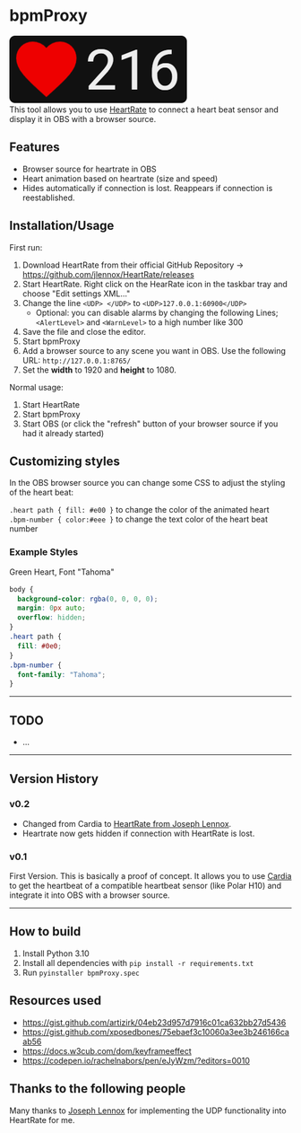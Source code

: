 # bpmProxy

![Example Screenshot of bpmProxy](assets/screenshot.png)  
This tool allows you to use [HeartRate](https://github.com/jlennox/HeartRate) to connect a heart beat sensor and display it in OBS with a browser source.

## Features

- Browser source for heartrate in OBS
- Heart animation based on heartrate (size and speed)
- Hides automatically if connection is lost. Reappears if connection is reestablished.

## Installation/Usage

First run:

1. Download HeartRate from their official GitHub Repository -> https://github.com/jlennox/HeartRate/releases
2. Start HeartRate. Right click on the HearRate icon in the taskbar tray and choose "Edit settings XML..."
3. Change the line `<UDP> </UDP>` to `<UDP>127.0.0.1:60900</UDP>`
   - Optional: you can disable alarms by changing the following Lines; `<AlertLevel>` and `<WarnLevel>` to a high number like 300
4. Save the file and close the editor.
5. Start bpmProxy
6. Add a browser source to any scene you want in OBS. Use the following URL: `http://127.0.0.1:8765/`
7. Set the **width** to 1920 and **height** to 1080.

Normal usage:

1. Start HeartRate
2. Start bpmProxy
3. Start OBS (or click the "refresh" button of your browser source if you had it already started)

## Customizing styles

In the OBS browser source you can change some CSS to adjust the styling of the heart beat:

`.heart path { fill: #e00 }` to change the color of the animated heart  
`.bpm-number { color:#eee }` to change the text color of the heart beat number

### Example Styles

Green Heart, Font "Tahoma"

```css
body {
  background-color: rgba(0, 0, 0, 0);
  margin: 0px auto;
  overflow: hidden;
}
.heart path {
  fill: #0e0;
}
.bpm-number {
  font-family: "Tahoma";
}
```

---

## TODO

- ...

---

## Version History

### v0.2

- Changed from Cardia to [HeartRate from Joseph Lennox](https://github.com/jlennox/HeartRate).
- Heartrate now gets hidden if connection with HeartRate is lost.

### v0.1

First Version. This is basically a proof of concept. It allows you to use [Cardia](https://github.com/uwburn/cardia) to get the heartbeat of a compatible heartbeat sensor (like Polar H10) and integrate it into OBS with a browser source.

---

## How to build

1. Install Python 3.10
2. Install all dependencies with `pip install -r requirements.txt`
3. Run `pyinstaller bpmProxy.spec`

## Resources used

- https://gist.github.com/artizirk/04eb23d957d7916c01ca632bb27d5436
- https://gist.github.com/xposedbones/75ebaef3c10060a3ee3b246166caab56
- https://docs.w3cub.com/dom/keyframeeffect
- https://codepen.io/rachelnabors/pen/eJyWzm/?editors=0010

## Thanks to the following people

Many thanks to [Joseph Lennox](https://github.com/jlennox) for implementing the UDP functionality into HeartRate for me.
